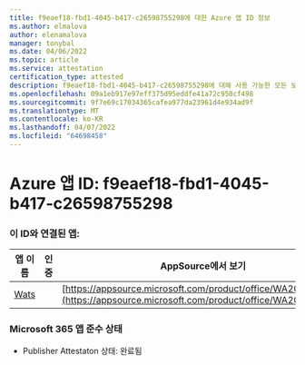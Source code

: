 ```yaml
---
title: f9eaef18-fbd1-4045-b417-c26598755298에 대한 Azure 앱 ID 정보
ms.author: elmalova
author: elenamalova
manager: tonybal
ms.date: 04/06/2022
ms.topic: article
ms.service: attestation
certification_type: attested
description: f9eaef18-fbd1-4045-b417-c26598755298에 대해 사용 가능한 모든 보안 및 규정 준수 정보입니다.
ms.openlocfilehash: 09a1eb917e97eff375d95eddfe41a72c950cf498
ms.sourcegitcommit: 9f7e69c17034365cafea977da23961d4e934ad9f
ms.translationtype: MT
ms.contentlocale: ko-KR
ms.lasthandoff: 04/07/2022
ms.locfileid: "64698458"
---
```

# <a name="azure-app-id-f9eaef18-fbd1-4045-b417-c26598755298"></a>Azure 앱 ID: f9eaef18-fbd1-4045-b417-c26598755298


### <a name="apps-associated-with-this-id"></a>이 ID와 연결된 앱:
| **앱 이름** | **인증** | **AppSource에서 보기** |
|--------------|---------------|-----------------------|
| [Wats](../forward/WA200003597.md) |  | [https://appsource.microsoft.com/product/office/WA200003597](https://appsource.microsoft.com/product/office/WA200003597) |

### <a name="microsoft-365-app-compliance-status"></a>Microsoft 365 앱 준수 상태
- Publisher Attestaton 상태: 완료됨
